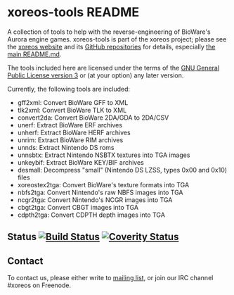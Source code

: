 xoreos-tools README
===================

A collection of tools to help with the reverse-engineering of BioWare's
Aurora engine games. xoreos-tools is part of the xoreos project; please
see the [xoreos website](https://xoreos.org/) and its [GitHub
repositories](https://github.com/xoreos) for details, especially [the
main README.md](https://github.com/xoreos/xoreos/blob/master/README.md).

The tools included here are licensed under the terms of the [GNU General
Public License version 3](https://www.gnu.org/licenses/agpl-3.0.html)
or (at your option) any later version.

Currently, the following tools are included:

* gff2xml: Convert BioWare GFF to XML
* tlk2xml: Convert BioWare TLK to XML
* convert2da: Convert BioWare 2DA/GDA to 2DA/CSV
* unerf: Extract BioWare ERF archives
* unherf: Extract BioWare HERF archives
* unrim: Extract BioWare RIM archives
* unnds: Extract Nintendo DS roms
* unnsbtx: Extract Nintendo NSBTX textures into TGA images
* unkeybif: Extract BioWare KEY/BIF archives
* desmall: Decompress "small" (Nintendo DS LZSS, types 0x00 and 0x10) files
* xoreostex2tga: Convert BioWare's texture formats into TGA
* nbfs2tga: Convert Nintendo's raw NBFS images into TGA
* ncgr2tga: Convert Nintendo's NCGR images into TGA
* cbgt2tga: Convert CBGT images into TGA
* cdpth2tga: Convert CDPTH depth images into TGA

Status [![Build Status](https://travis-ci.org/xoreos/xoreos-tools.svg?branch=master)](https://travis-ci.org/xoreos/xoreos-tools) [![Coverity Status](https://scan.coverity.com/projects/3296/badge.svg)](https://scan.coverity.com/projects/3296)
------

Contact
-------

To contact us, please either write to [mailing list](https://xoreos.org/mailman/listinfo/xoreos-devel),
or join our IRC channel #xoreos on Freenode.

